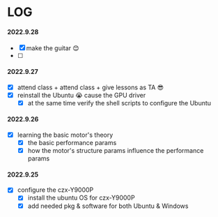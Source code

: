 # LOG



#### 2022.9.28

- [x] make the guitar 😊
- [ ] 

#### 2022.9.27

- [x] attend class + attend class + give lessons as TA 😎
- [x] reinstall the Ubuntu 😭 cause the GPU driver
  - [x] at the same time verify the shell scripts to configure the Ubuntu

#### 2022.9.26

- [x] learning the basic motor's theory
  - [x] the basic performance params
  - [x] how the motor's structure params influence the performance params

#### 2022.9.25

- [x] configure the czx-Y9000P
  - [x] install the ubuntu OS for czx-Y9000P
  - [x] add needed pkg & software for both Ubuntu & Windows
